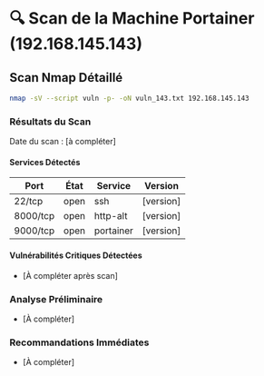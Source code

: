 # 🔍 Scan de la Machine Portainer (192.168.145.143)

## Scan Nmap Détaillé
```bash
nmap -sV --script vuln -p- -oN vuln_143.txt 192.168.145.143
```

### Résultats du Scan
Date du scan : [à compléter]

#### Services Détectés
| Port    | État  | Service   | Version            |
|---------|-------|-----------|-------------------|
| 22/tcp  | open  | ssh       | [version]          |
| 8000/tcp| open  | http-alt  | [version]          |
| 9000/tcp| open  | portainer | [version]          |

#### Vulnérabilités Critiques Détectées
- [À compléter après scan]

### Analyse Préliminaire
- [À compléter]

### Recommandations Immédiates
- [À compléter] 